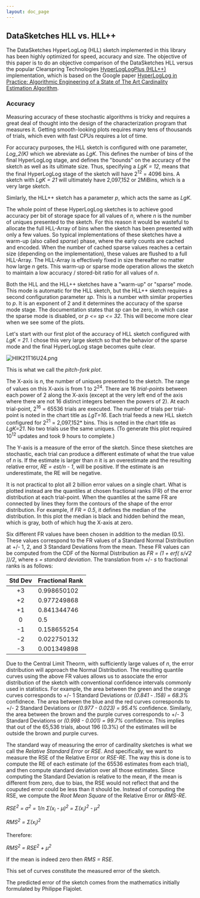 ```yaml
---
layout: doc_page
---
```


## DataSketches HLL vs. HLL++

The DataSketches HyperLogLog (HLL) sketch implemented in this library has been highly optimized for speed, accuracy and size. The objective of this paper is to do an objective comparison of the DataSketches HLL versus the popular Clearspring Technologies [HyperLogLogPlus (HLL++)](https://github.com/addthis/stream-lib/blob/master/src/main/java/com/clearspring/analytics/stream/cardinality/HyperLogLogPlus.java) implementation, which is based on the Google paper [HyperLogLog in Practice: Algorithmic Engineering of a State of The Art Cardinality Estimation Algorithm](https://static.googleusercontent.com/media/research.google.com/en//pubs/archive/40671.pdf).

### Accuracy

Measuring accuracy of these stochastic algorithms is tricky and requires a great deal of thought into the design of the characterization program that measures it. Getting smooth-looking plots requires many tens of thousands of trials, which even with fast CPUs requires a lot of time. 

For accuracy purposes, the HLL sketch is configured with one parameter, *Log_2(K)* which we abreviate as *LgK*. This defines the number of bins of the final HyperLogLog stage, and defines the "bounds" on the accuracy of the sketch as well as its ultimate size. Thus, specifying a *LgK = 12*, means that the final HyperLogLog stage of the sketch will have 2<sup>12</sup> = 4096 bins. A sketch with *LgK = 21* will ultimately have 2,097,152 or 2MiBins, which is a very large sketch.

Simlarly, the HLL++ sketch has a parameter *p*, which acts the same as *LgK*. 

The whole point of these HyperLogLog sketches is to achieve good accuracy per bit of storage space for all values of *n*, where *n* is the number of uniques presented to the sketch. For this reason it would be wasteful to allocate the full HLL-Array of bins when the sketch has been presented with only a few values. So typical implementations of these sketches have a warm-up (also called *sparse*) phase, where the early counts are cached and encoded. When the number of cached sparse values reaches a certain size (depending on the implementation), these values are flushed to a full HLL-Array. The HLL-Array is effectively fixed in size thereafter no matter how large *n* gets. This warm-up or sparse mode operation allows the sketch to maintain a low accuracy / stored-bit ratio for all values of *n*. 

Both the HLL and the HLL++ sketches have a "warm-up" or "sparse" mode. This mode is automatic for the HLL sketch, but the HLL++ sketch requires a second configuration parameter *sp*.  This is a number with similar properties to *p*. It is an exponent of 2 and it determines the accuracy of the sparse mode stage.  The documentation states that *sp* can be zero, in which case the sparse mode is disabled, or *p <= sp <= 32*. 
This will become more clear when we see some of the plots.

Let's start with our first plot of the accuracy of HLL sketch configured with *LgK = 21*.  I chose this very large sketch so that the behavior of the sparse mode and the final HyperLogLog stage becomes quite clear.

<img class="doc-img-full" src="{{site.docs_img_dir}}/hll/HllK21T16U24.png" alt="HllK21T16U24.png" />

This is what we call the *pitch-fork plot*. 

The X-axis is *n*, the number of uniques presented to the sketch. The range of values on this X-axis is from 1 to 2<sup>24</sup>. There are 16 *trial-points* between each power of 2 along the X-axis (except at the very left end of the axis where there are not 16 distinct integers between the powers of 2). At each trial-point, 2<sup>16</sup> = 65536 trials are executed. The number of trials per trial-point is noted in the chart title as *LgT=16*.  Each trial feeds a new HLL sketch configured for 2<sup>21</sup> = 2,097,152* bins. This is noted in the chart title as *LgK=21*. No two trials use the same uniques. (To generate this plot required 10<sup>12</sup> updates and took 9 hours to complete.)

The Y-axis is a measure of the error of the sketch. Since these sketches are stochastic, each trial can produce a different estimate of what the true value of *n* is. If the estimate is larger than *n* it is an overestimate and the resulting relative error, *RE = est/n - 1*, will be positive. If the estimate is an underestimate, the RE will be negative. 

It is not practical to plot all 2 billion error values on a single chart. What is plotted instead are the quantiles at chosen fractional ranks (FR) of the error distribution at each trial-point. When the quantiles at the same FR are connected by lines they form the contours of the shape of the error distribution.  For example, if *FR = 0.5*, it defines the median of the distribution. In this plot the median is black and hidden behind the mean, which is gray, both of which hug the X-axis at zero.

Six different FR values have been chosen in addition to the median (0.5).  These values correspond to the FR values of a Standard Normal Distribution at +/- 1, 2, and 3 Standard Deviations from the mean. These FR values can be computed from the CDF of the Normal Distribution as *FR = (1 + erf( s/&radic;2 ))/2*, where *s = standard deviation*.  The translation from +/- *s* to fractional ranks is as follows:

| Std Dev | Fractional Rank |
|:-------:|:----------------|
| +3  | 0.998650102 |
| +2  | 0.977249868 | 
| +1  | 0.841344746 |
|  0 | 0.5 |
| -1 | 0.158655254 |
| -2 | 0.022750132 |
| -3 | 0.001349898 |

Due to the Central Limit Theorm, with sufficiently large values of *n*, the error distribution will approach the Normal Distribution. The resulting quantile curves using the above FR values allows us to associate the error distribution of the sketch with conventional confidence intervals commonly used in statistics. For example, the area between the green and the orange curves corresponds to +/- 1 Standard Deviations or *(0.841 - .158) = 68.3%* confidnece. The area between the blue and the red curves corresponds to +/- 2 Standard Deviations or *(0.977 - 0.023) = 95.4%* confidence. Similarly, the area between the brown and the purple curves corresponds to +/- 3 Standard Deviations or *(0.998 - 0.001) = 99.7%* confidence. This implies that out of the 65,536 trials, about 196 (0.3%) of the estimates will be outside the brown and purple curves. 

The standard way of measuring the error of cardinality sketches is what we call the *Relative Standard Error* or *RSE*. And specifically, we want to measure the RSE of the Relative Error or *RSE-RE*. The way this is done is to compute the RE of each estimate (of the 65536 estimates from each trial), and then compute standard deviation over all those estimates. Since computing the Standard Deviation is relative to the mean, if the mean is different from zero, due to bias, the RSE would not reflect that and the couputed error could be less than it should be.  Instead of computing the RSE, we compute the *Root Mean Square* of the Relative Error or *RMS-RE*. 

*RSE<sup>2</sup> = &sigma;<sup>2</sup> = 1/n &Sigma;(x<sub>i</sub> - &mu;)<sup>2</sup> =  &Sigma;(x<sub>i</sub>)<sup>2</sup> - &mu;<sup>2</sup>*

*RMS<sup>2</sup> = &Sigma;(x<sub>i</sub>)<sup>2</sup>*

Therefore:

*RMS<sup>2</sup> = RSE<sup>2</sup> + &mu;<sup>2</sup>*

If the mean is indeed zero then *RMS = RSE*.

This set of curves constitute the measured error of the sketch.

The predicted error of the sketch comes from the mathematics initially formulated by Philippe Flajolet. 











